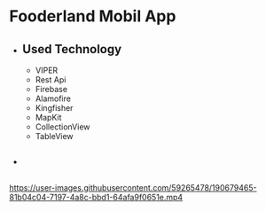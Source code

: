 # Fooderland Mobil App


- ## Used Technology
  - VIPER
  - Rest Api
  - Firebase
  - Alamofire
  - Kingfisher
  - MapKit
  - CollectionView
  - TableView


- ##
https://user-images.githubusercontent.com/59265478/190679465-81b04c04-7197-4a8c-bbd1-64afa9f0651e.mp4

